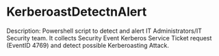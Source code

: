 # KerberoastDetectnAlert

Description: Powershell script to detect and alert IT Administrators/IT Security team. It collects Security Event Kerberos Service Ticket request (EventID 4769) and detect possible Kerberoasting Attack.
